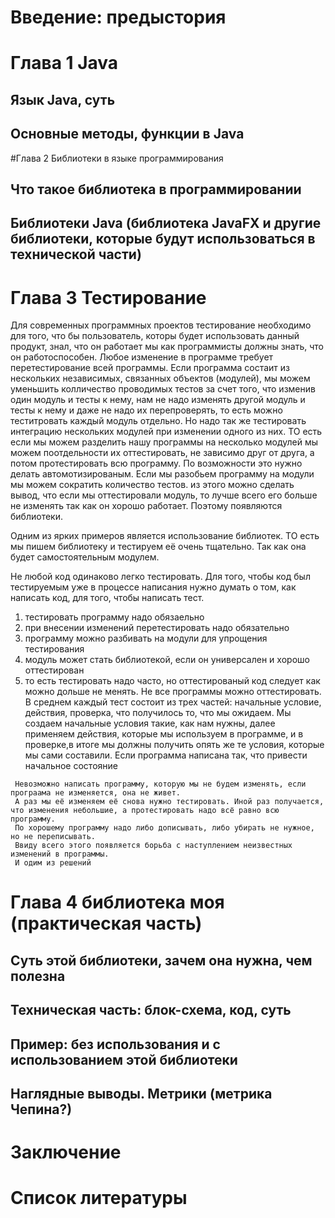 # Введение: предыстория
# Глава 1 Java
## Язык Java, суть
## Основные методы, функции в Java
#Глава 2 Библиотеки в языке программирования
## Что такое библиотека в программировании
## Библиотеки Java (библиотека JavaFX и другие библиотеки, которые будут использоваться в технической части)
# Глава 3 Тестирование
Для современных программных проектов тестирование необходимо для того, что бы пользователь,
которы будет использовать данный продукт, знал,
 что он работает мы как программисты должны знать, что он работоспособен.
 Любое изменение в программе требует перетестирование всей программы.
 Если программа состаит из нескольких независимых, связанных объектов (модулей),
 мы можем уменьшить колличество проводимых тестов за счет того, что изменив один модуль и тесты к нему,
  нам не надо изменять другой модуль и тесты к нему и даже не надо их перепроверять,
   то есть можно теститровать каждый модуль отдельно.
  Но надо так же тестировать интеграцию нескольких модулей при изменении одного из них.
  ТО есть если мы можем разделить нашу программы на несколько модулей мы можем поотдельности их оттестировать,
  не зависимо друг от друга, а потом протестировать всю программу. По возможности это нужно делать автомотизированым.
  Если мы разобьем программу на модули мы можем сократить количество тестов.
  из этого можно сделать вывод, что если мы оттестировали модуль, то лучше всего его больше не изменять так как он хорошо работает.
   Поэтому появляются библиотеки.

  Одним из ярких примеров является использование библиотек. ТО есть мы пишем библиотеку и тестируем её очень тщательно.
  Так как она будет самостоятельным модулем.

  Не любой код одинаково легко тестировать. Для того, чтобы код был тестируемым уже в процессе
   написания нужно думать о том, как написать код, для того, чтобы написать тест.
   1) тестировать программу надо обязаельно
   2) при внесении изменений перетестировать надо обязательно
   3) программу можно разбивать на модули для упрощения тестирования
   4) модуль может стать библиотекой, если он универсален и хорошо оттестирован
   5) то есть тестировать надо часто, но оттестированый код следует как можно дольше не менять.
   Не все программы можно оттестировать.
   В среднем каждый тест состоит из трех частей: начальные условие, действия, проверка, что получилось то, что мы ожидаем.
     Мы создаем начальные условия такие, как нам нужны, далее применяем действия, которые мы используем в программе,
      и в проверке,в итоге мы должны получить опять же те условия, которые мы сами составили.
     Если программа написана так, что привести начальное состояние

     Невозможно написать программу, которую мы не будем изменять, если програама не изменяется, она не живет.
     А раз мы её изменяем её снова нужно тестировать. Иной раз получается, что изменения небольшие, а протестировать надо всё равно всю программу.
     По хорошему программу надо либо дописывать, либо убирать не нужное, но не переписывать.
     Ввиду всего этого появляется борьба с наступлением неизвестных изменений в программы.
     И одим из решений

# Глава 4 библиотека моя (практическая часть)
## Суть этой библиотеки, зачем она нужна, чем полезна
## Техническая часть: блок-схема, код, суть
## Пример: без использования и с использованием этой библиотеки
## Наглядные выводы. Метрики (метрика Чепина?)
# Заключение
# Список литературы

